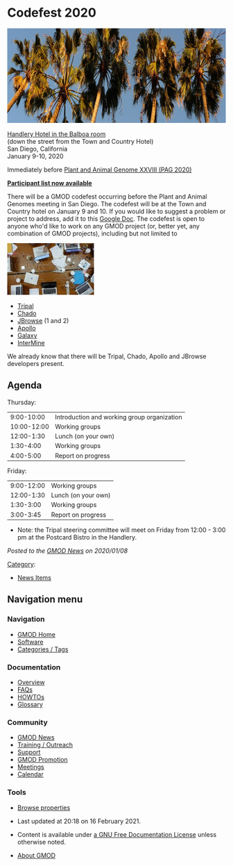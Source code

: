 



<span id="top"></span>




# <span dir="auto">Codefest 2020</span>










<a href="File:Palms.jpg" class="image"><img
src="https://raw.githubusercontent.com/GMOD/gmod.github.io/main/mediawiki/images/d/df/Palms.jpg" width="1052" height="218"
alt="Palms.jpg" /></a>


  

<a href="https://sd.handlery.com/" class="external text"
rel="nofollow">Handlery Hotel in the Balboa room</a>  
(down the street from the Town and Country Hotel)  
San Diego, California  
January 9-10, 2020

Immediately before
<a href="https://www.intlpag.org/2020/" class="external text"
rel="nofollow">Plant and Animal Genome XXVIII (PAG 2020)</a>

**<a
href="https://docs.google.com/spreadsheets/d/1Kp-fGI0U88PtsbryP1j-BUGA4cduYvC2ojW9Mk0jwxU/edit#gid=0#gid=0"
class="external text" rel="nofollow">Participant list now available</a>**

  
There will be a GMOD codefest occurring before the Plant and Animal
Genomes meeting in San Diego. The codefest will be at the Town and
Country hotel on January 9 and 10. If you would like to suggest a
problem or project to address, add it to this <a
href="https://docs.google.com/document/d/1_CnUW_W4tNyl7lSlihCwZDKT45VQQxcI3I-VgjnC2Dc/edit?usp=sharing"
class="external text" rel="nofollow">Google Doc</a>. The codefest is
open to anyone who'd like to work on any GMOD project (or, better yet,
any combination of GMOD projects), including but not limited to



<a href="File:EvoHackLaptops2010.jpg" class="image"
title="GMOD Hackathon"><img
src="https://raw.githubusercontent.com/GMOD/gmod.github.io/main/mediawiki/images/thumb/7/7f/EvoHackLaptops2010.jpg/200px-EvoHackLaptops2010.jpg"
srcset="https://raw.githubusercontent.com/GMOD/gmod.github.io/main/mediawiki/images/thumb/7/7f/EvoHackLaptops2010.jpg/300px-EvoHackLaptops2010.jpg 1.5x, https://raw.githubusercontent.com/GMOD/gmod.github.io/main/mediawiki/images/7/7f/EvoHackLaptops2010.jpg 2x"
width="200" height="119" alt="GMOD Hackathon" /></a>



- [Tripal](Tripal.1 "Tripal")
- <a href="Chado" class="mw-redirect" title="Chado">Chado</a>
- [JBrowse](JBrowse.1 "JBrowse") (1 and 2)
- [Apollo](Apollo.1 "Apollo")
- [Galaxy](Galaxy.1 "Galaxy")
- [InterMine](InterMine "InterMine")

We already know that there will be Tripal, Chado, Apollo and JBrowse
developers present.

## <span id="Agenda" class="mw-headline">Agenda</span>

Thursday:

|             |                                             |
|-------------|---------------------------------------------|
| 9:00-10:00  | Introduction and working group organization |
| 10:00-12:00 | Working groups                              |
| 12:00-1:30  | Lunch (on your own)                         |
| 1:30-4:00   | Working groups                              |
| 4:00-5:00   | Report on progress                          |

Friday:

|            |                     |
|------------|---------------------|
| 9:00-12:00 | Working groups      |
| 12:00-1:30 | Lunch (on your own) |
| 1:30-3:00  | Working groups      |
| 3:00-3:45  | Report on progress  |

- Note: the Tripal steering committee will meet on Friday from 12:00 -
  3:00 pm at the Postcard Bistro in the Handlery.

  



*Posted to the [GMOD News](GMOD_News "GMOD News") on 2020/01/08*






[Category](Special%3ACategories "Special%3ACategories"):

- [News Items](Category%3ANews_Items "Category%3ANews Items")






## Navigation menu






### 



<a href="Main_Page"
style="background-image: url(../images/GMOD-cogs.png);"
title="Visit the main page"></a>


### Navigation



- <span id="n-GMOD-Home">[GMOD Home](Main_Page)</span>
- <span id="n-Software">[Software](GMOD_Components)</span>
- <span id="n-Categories-.2F-Tags">[Categories /
  Tags](Categories)</span>




### Documentation



- <span id="n-Overview">[Overview](Overview)</span>
- <span id="n-FAQs">[FAQs](Category%3AFAQ)</span>
- <span id="n-HOWTOs">[HOWTOs](Category%3AHOWTO)</span>
- <span id="n-Glossary">[Glossary](Glossary)</span>




### Community



- <span id="n-GMOD-News">[GMOD News](GMOD_News)</span>
- <span id="n-Training-.2F-Outreach">[Training /
  Outreach](Training_and_Outreach)</span>
- <span id="n-Support">[Support](Support)</span>
- <span id="n-GMOD-Promotion">[GMOD Promotion](GMOD_Promotion)</span>
- <span id="n-Meetings">[Meetings](Meetings)</span>
- <span id="n-Calendar">[Calendar](Calendar)</span>




### Tools

- <span id="t-smwbrowselink"><a href="Special%3ABrowse/Codefest_2020" rel="smw-browse">Browse
  properties</a></span>



- <span id="footer-info-lastmod">Last updated at 20:18 on 16 February
  2021.</span>
<!-- - <span id="footer-info-viewcount">87,797 page views.</span> -->
- <span id="footer-info-copyright">Content is available under
  <a href="http://www.gnu.org/licenses/fdl-1.3.html" class="external"
  rel="nofollow">a GNU Free Documentation License</a> unless otherwise
  noted.</span>

<!-- -->

- <span id="footer-places-about">[About
  GMOD](GMOD%3AAbout "GMOD%3AAbout")</span>

<!-- -->




